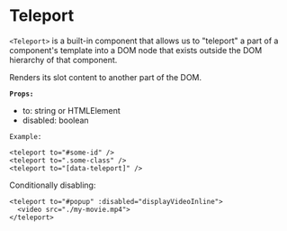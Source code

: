 # Teleport

`<Teleport>` is a built-in component that allows us to "teleport" a part of a component's template into a DOM node that exists outside the DOM hierarchy of that component.

Renders its slot content to another part of the DOM.

**`Props:`**

- to: string or HTMLElement
- disabled: boolean

`Example:`

```
<teleport to="#some-id" />
<teleport to=".some-class" />
<teleport to="[data-teleport]" />
```

Conditionally disabling:

```
<teleport to="#popup" :disabled="displayVideoInline">
  <video src="./my-movie.mp4">
</teleport>
```
